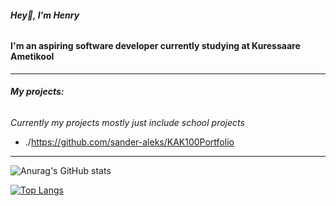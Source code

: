 ###### **Hey👋, I'm Henry**

#### I'm an aspiring software developer currently studying at Kuressaare Ametikool
--------------------------------------------------------------------------------------------------------------------------------------------------

###### **My projects:**

*Currently my projects mostly just include school projects*

* ./https://github.com/sander-aleks/KAK100Portfolio

--------------------------------------------------------------------------------------------------------------------------------------------------

![Anurag's GitHub stats](https://github-readme-stats.vercel.app/api?username=beeak&theme=react&show_icons=true)

[![Top Langs](https://github-readme-stats.vercel.app/api/top-langs/?username=beeak&theme=react&layout=compact)](https://github.com/anuraghazra/github-readme-stats)
